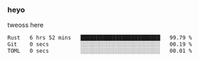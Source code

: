 ### heyo
tweoss here

<!--START_SECTION:waka-->

```txt
Rust   6 hrs 52 mins   █████████████████████████   99.79 %
Git    0 secs          ░░░░░░░░░░░░░░░░░░░░░░░░░   00.19 %
TOML   0 secs          ░░░░░░░░░░░░░░░░░░░░░░░░░   00.01 %
```

<!--END_SECTION:waka-->

<!--
**Tweoss/tweoss** is a ✨ _special_ ✨ repository because its `README.md` (this file) appears on your GitHub profile.

Here are some ideas to get you started:

- 🔭 I’m currently working on ...
- 🌱 I’m currently learning ...
- 👯 I’m looking to collaborate on ...
- 🤔 I’m looking for help with ...
- 💬 Ask me about ...
- 📫 How to reach me: ...
- 😄 Pronouns: ...
- ⚡ Fun fact: ...
-->
